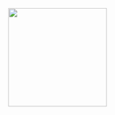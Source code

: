 <a href="https://shareweave.com/">
  <img src="https://avatars.githubusercontent.com/u/98194182" align="center" width="200px" />
</a>
